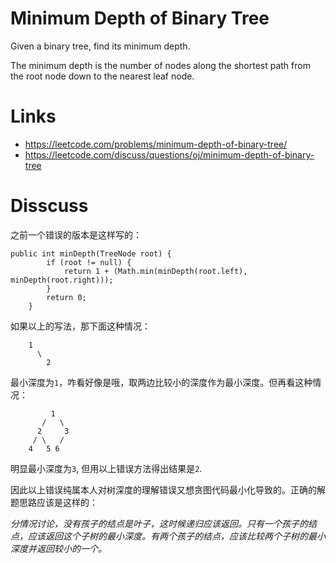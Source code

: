 # Minimum Depth of Binary Tree
Given a binary tree, find its minimum depth.

The minimum depth is the number of nodes along the shortest path from the root node down to the nearest leaf node.

# Links
- https://leetcode.com/problems/minimum-depth-of-binary-tree/
- https://leetcode.com/discuss/questions/oj/minimum-depth-of-binary-tree

# Disscuss
之前一个错误的版本是这样写的：
```
public int minDepth(TreeNode root) {
		if (root != null) {
			return 1 + (Math.min(minDepth(root.left), minDepth(root.right)));
		}	
		return 0;
	}
```

如果以上的写法，那下面这种情况：
```
    1
      \
        2
```
最小深度为`1`，咋看好像是哦，取两边比较小的深度作为最小深度。但再看这种情况：
```
         1
       /   \
      2     3
     / \   /
    4   5 6 
```
明显最小深度为`3`, 但用以上错误方法得出结果是`2`.

因此以上错误纯属本人对树深度的理解错误又想贪图代码最小化导致的。正确的解题思路应该是这样的：

*分情况讨论，没有孩子的结点是叶子，这时候递归应该返回。只有一个孩子的结点，应该返回这个子树的最小深度。有两个孩子的结点，应该比较两个子树的最小深度并返回较小的一个。*

